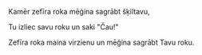 Kamēr zefīra roka mēģina sagrābt šķiltavu,

Tu izliec savu roku un saki "Čau!"

Zefīra roka maina virzienu un mēģina sagrābt Tavu roku.